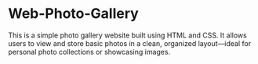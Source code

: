 # Web-Photo-Gallery
This is a simple photo gallery website built using HTML and CSS. It allows users to view and store basic photos in a clean, organized layout—ideal for personal photo collections or showcasing images.
